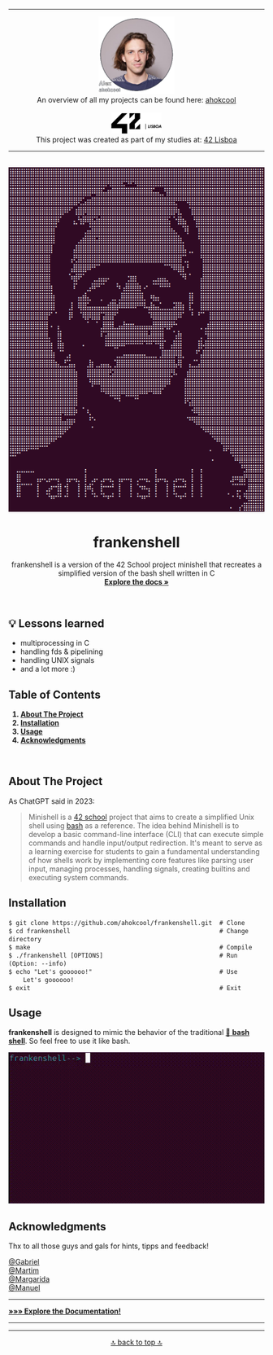 <!-- ahokcool HEADER START-->
---
<a id="top"></a>
<div align="center">
  <a href="https://github.com/ahokcool/ahokcool/blob/main/README.md">
    <img src="images/alexgit.png" alt="Logo" width="150">
  </a><br>
  An overview of all my projects can be found here: <a href="https://github.com/ahokcool/ahokcool/blob/main/README.md" target="_blank">ahokcool</a><br><br>
  <a href="https://www.42lisboa.com">
    <img src="images/logo42.svg" alt="Logo" width="100">
  </a><br>
  This project was created as part of my studies at: <a href="https://www.42lisboa.com" target="_blank">42 Lisboa</a><br>
</div>

---
<!-- ahokcool HEADER END-->
<!-- PROJECT HEADER START -->
<br />
<div align="center">
  <a href="./">
    <img src="images/logo.png" alt="Logo" width="600">
  </a>
  <h1 align="center">frankenshell</h1>
<p align="center">
    frankenshell is a version of the 42 School project minishell that recreates a simplified version of the bash shell written in C<br />
    <a href="./docs/documentation.md"><strong>Explore the docs »</strong></a>
</p>
</div>
<br>
<!-- PROJECT HEADER END -->

## :bulb: Lessons learned
- multiprocessing in C
- handling fds & pipelining
- handling UNIX signals
- and a lot more :)

<!-- TABLE OF CONTENTS -->
## Table of Contents
<b>
  <ol>
    <li><a href="#about-the-project">About The Project</a></li>
    <li><a href="#installation">Installation</a></li>
    <li><a href="#usage">Usage</a></li>
    <li><a href="#acknowledgments">Acknowledgments</a></li>
  </ol>
</b>
<br>

<!-- ABOUT THE PROJECT -->
## About The Project

As ChatGPT said in 2023:

> Minishell is a [42 school][url-42] project that aims to create a simplified Unix shell using [bash][url-bash] as a reference. The idea behind Minishell is to develop a basic command-line interface (CLI) that can execute simple commands and handle input/output redirection. It's meant to serve as a learning exercise for students to gain a fundamental understanding of how shells work by implementing core features like parsing user input, managing processes, handling signals, creating builtins and executing system commands.





<!-- INSTALLATION -->
## Installation
```
$ git clone https://github.com/ahokcool/frankenshell.git  # Clone
$ cd frankenshell                                         # Change directory
$ make                                                    # Compile
$ ./frankenshell [OPTIONS]                                # Run (Option: --info)
$ echo "Let's goooooo!"                                   # Use
	Let's goooooo!
$ exit                                                    # Exit
```

<!-- USAGE EXAMPLES -->
## Usage

**frankenshell** is designed to mimic the behavior of the traditional [:link: **bash shell**][url-bash]. So feel free to use it like bash.

[![Example][example-gif]][link-docs]

<!-- ACKNOWLEDGMENTS -->
## Acknowledgments
Thx to all those guys and gals for hints, tipps and feedback!

[@Gabriel](https://github.com/portugueseTorch)\
[@Martim](https://github.com/mm1212)\
[@Margarida](https://github.com/MariaAguiar)\
[@Manuel](https://github.com/manuel-aguiar)

---

<a href="./docs/documentation.md"><strong>»»» Explore the Documentation!</strong></a>

---

<!-- MARKDOWN LINKS & IMAGES -->
[example-gif]: /images/example.gif
[link-docs]: ./docs/documentation.md
[url-bash]: https://de.wikipedia.org/wiki/Bash_(Shell)
[url-42]: https://42.fr/en/homepage/

<!-- ahokcool FOOTER-->
---
<p align="center">
  <a href="#top">🔝 back to top 🔝</a>
</p>
